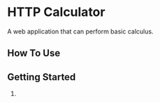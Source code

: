 # HTTP Calculator

A web application that can perform basic calculus.

## How To Use



## Getting Started

1. 